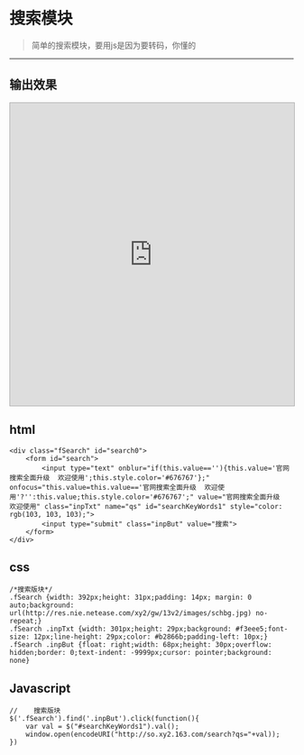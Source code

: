 # 搜索模块 #
> 简单的搜索模块，要用js是因为要转码，你懂的


----------
## 输出效果 ##

<iframe src="http://jsbin.com/vetun/1/embed?output" class=" foo" id="" style="border: 1px solid rgb(170, 170, 170); width: 100%; min-height: 200px; height: 537px;"></iframe>


## html ##

    <div class="fSearch" id="search0">
	    <form id="search">
	        <input type="text" onblur="if(this.value==''){this.value='官网搜索全面升级  欢迎使用';this.style.color='#676767'};" onfocus="this.value=this.value=='官网搜索全面升级  欢迎使用'?'':this.value;this.style.color='#676767';" value="官网搜索全面升级  欢迎使用" class="inpTxt" name="qs" id="searchKeyWords1" style="color: rgb(103, 103, 103);">
	        <input type="submit" class="inpBut" value="搜索">
	    </form>
	</div>

## css ##
	/*搜索版块*/
	.fSearch {width: 392px;height: 31px;padding: 14px; margin: 0 auto;background: url(http://res.nie.netease.com/xy2/gw/13v2/images/schbg.jpg) no-repeat;}
	.fSearch .inpTxt {width: 301px;height: 29px;background: #f3eee5;font-size: 12px;line-height: 29px;color: #b2866b;padding-left: 10px;}
	.fSearch .inpBut {float: right;width: 68px;height: 30px;overflow: hidden;border: 0;text-indent: -9999px;cursor: pointer;background: none}

## Javascript ##
	//    搜索版块
    $('.fSearch').find('.inpBut').click(function(){
        var val = $("#searchKeyWords1").val();
        window.open(encodeURI("http://so.xy2.163.com/search?qs="+val));
    })

